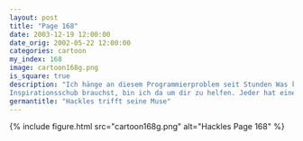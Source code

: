 ```yaml
---
layout: post
title: "Page 168"
date: 2003-12-19 12:00:00
date_orig: 2002-05-22 12:00:00
categories: cartoon
my_index: 168
image: cartoon168g.png
is_square: true
description: "Ich hänge an diesem Programmierproblem seit Stunden Was kann ich tun Du musst in Zeile 187 Code hinzufügen um die Datenbankverbindung zu beenden Meine Fresse Wer bist du Ich bin deine Cubicle Fee! Wenn du einen
Inspirationsschub brauchst, bin ich da um dir zu helfen. Jeder hat eine Jeder Füge mehr Lügen hinzu Natürlich Hackles Marcus"
germantitle: "Hackles trifft seine Muse"
---
```


{% include figure.html src="cartoon168g.png" alt="Hackles Page 168"  %}
